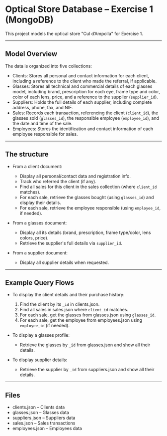 # Optical Store Database – Exercise 1 (MongoDB)

This project models the optical store "Cul d’Ampolla" for Exercise 1.

---

## Model Overview

The data is organized into five collections:
- Clients: Stores all personal and contact information for each client, including a reference to the client who made the referral, if applicable.
- Glasses: Stores all technical and commercial details of each glasses model, including brand, prescription for each eye, frame type and color, color of each lens, price, and a reference to the supplier (`supplier_id`).
- Suppliers: Holds the full details of each supplier, including complete address, phone, fax, and NIF.
- Sales: Records each transaction, referencing the client (`client_id`), the glasses sold (`glasses_id`), the responsible employee (`employee_id`), and the date and time of the sale.
- Employees: Stores the identification and contact information of each employee responsible for sales.

---

## The structure

- From a client document:
  - Display all personal/contact data and registration info.
  - Track who referred the client (if any).
  - Find all sales for this client in the sales collection (where `client_id` matches).
  - For each sale, retrieve the glasses bought (using `glasses_id`) and display their details.
  - For each sale, retrieve the employee responsible (using `employee_id`, if needed).

- From a glasses document:
  - Display all its details (brand, prescription, frame type/color, lens colors, price).
  - Retrieve the supplier's full details via `supplier_id`.

- From a supplier document:
  - Display all supplier details when requested.

---

## Example Query Flows

- To display the client details and their purchase history:
  1. Find the client by its `_id` in clients.json.
  2. Find all sales in sales.json where `client_id` matches.
  3. For each sale, get the glasses from glasses.json using `glasses_id`.
  4. For each sale, get the employee from employees.json using `employee_id` (if needed).

- To display a glasses profile:
  - Retrieve the glasses by `_id` from glasses.json and show all their details.

- To display supplier details:
  - Retrieve the supplier by `_id` from suppliers.json and show all their details.

---

## Files

- clients.json – Clients data
- glasses.json – Glasses data
- suppliers.json – Suppliers data
- sales.json – Sales transactions
- employees.json – Employees data
